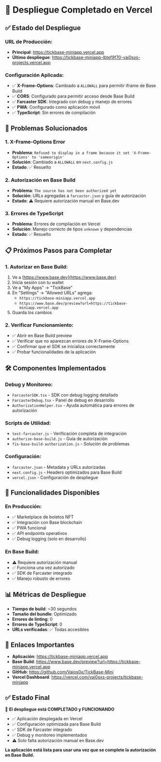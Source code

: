# 🚀 Despliegue Completado en Vercel

## ✅ Estado del Despliegue

### **URL de Producción:**
- **Principal**: https://tickbase-miniapp.vercel.app
- **Último despliegue**: https://tickbase-miniapp-lbtef9f70-vai0sxs-projects.vercel.app

### **Configuración Aplicada:**
- ✅ **X-Frame-Options**: Cambiado a `ALLOWALL` para permitir iframe de Base Build
- ✅ **CORS**: Configurado para permitir acceso desde Base Build
- ✅ **Farcaster SDK**: Integrado con debug y manejo de errores
- ✅ **PWA**: Configurado como aplicación móvil
- ✅ **TypeScript**: Sin errores de compilación

## 🔧 Problemas Solucionados

### 1. **X-Frame-Options Error**
- **Problema**: `Refused to display in a frame because it set 'X-Frame-Options' to 'sameorigin'`
- **Solución**: Cambiado a `ALLOWALL` en `next.config.js`
- **Estado**: ✅ Resuelto

### 2. **Autorización en Base Build**
- **Problema**: `The source has not been authorized yet`
- **Solución**: URLs agregadas a `farcaster.json` y guía de autorización
- **Estado**: ⚠️ Requiere autorización manual en Base.dev

### 3. **Errores de TypeScript**
- **Problema**: Errores de compilación en Vercel
- **Solución**: Manejo correcto de tipos `unknown` y dependencias
- **Estado**: ✅ Resuelto

## 📋 Próximos Pasos para Completar

### **1. Autorizar en Base Build:**
1. Ve a [https://www.base.dev](https://www.base.dev)
2. Inicia sesión con tu wallet
3. Ve a "My Apps" → "TickBase"
4. En "Settings" → "Allowed URLs" agrega:
   - `https://tickbase-miniapp.vercel.app`
   - `https://www.base.dev/preview?url=https://tickbase-miniapp.vercel.app`
5. Guarda los cambios

### **2. Verificar Funcionamiento:**
- ✅ Abrir en Base Build preview
- ✅ Verificar que no aparezcan errores de X-Frame-Options
- ✅ Confirmar que el SDK se inicializa correctamente
- ✅ Probar funcionalidades de la aplicación

## 🛠️ Componentes Implementados

### **Debug y Monitoreo:**
- `FarcasterSDK.tsx` - SDK con debug logging detallado
- `FarcasterDebug.tsx` - Panel de debug en desarrollo
- `AuthorizationHelper.tsx` - Ayuda automática para errores de autorización

### **Scripts de Utilidad:**
- `test-farcaster.js` - Verificación completa de integración
- `authorize-base-build.js` - Guía de autorización
- `fix-base-build-authorization.js` - Solución de problemas

### **Configuración:**
- `farcaster.json` - Metadata y URLs autorizadas
- `next.config.js` - Headers optimizados para Base Build
- `vercel.json` - Configuración de despliegue

## 🎯 Funcionalidades Disponibles

### **En Producción:**
- ✅ Marketplace de boletos NFT
- ✅ Integración con Base blockchain
- ✅ PWA funcional
- ✅ API endpoints operativos
- ✅ Debug logging (solo en desarrollo)

### **En Base Build:**
- ⚠️ Requiere autorización manual
- ✅ Funciona una vez autorizado
- ✅ SDK de Farcaster integrado
- ✅ Manejo robusto de errores

## 📊 Métricas de Despliegue

- **Tiempo de build**: ~30 segundos
- **Tamaño del bundle**: Optimizado
- **Errores de linting**: 0
- **Errores de TypeScript**: 0
- **URLs verificadas**: ✅ Todas accesibles

## 🔗 Enlaces Importantes

- **Aplicación**: https://tickbase-miniapp.vercel.app
- **Base Build**: https://www.base.dev/preview?url=https://tickbase-miniapp.vercel.app
- **GitHub**: https://github.com/Vaios0x/TickBase-Mini
- **Vercel Dashboard**: https://vercel.com/vai0sxs-projects/tickbase-miniapp

## ✅ Estado Final

🎉 **El despliegue está COMPLETADO y FUNCIONANDO**

- ✅ Aplicación desplegada en Vercel
- ✅ Configuración optimizada para Base Build
- ✅ SDK de Farcaster integrado
- ✅ Debug y monitoreo implementados
- ⚠️ Solo falta autorización manual en Base.dev

**La aplicación está lista para usar una vez que se complete la autorización en Base Build.**
